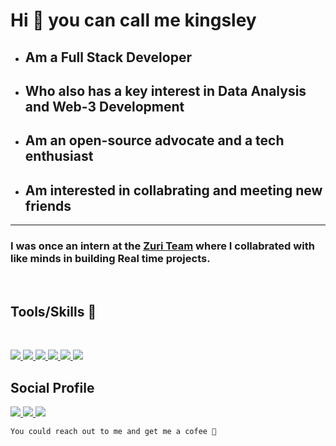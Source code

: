 # Hi 👋 you can call me kingsley

- ## Am a Full Stack Developer <br>
- ## Who also has a key interest in Data Analysis and Web-3 Development
- ## Am an open-source advocate and a tech enthusiast
- ## Am interested in collabrating and meeting new friends
<hr>

### I was once an intern at the [Zuri Team]( https://training.zuri.team/) where I collabrated with like minds in building Real time projects.
<br>

## Tools/Skills 🧰
<br>
<p>
    <a href='https://reactjs.org/'>
        <img src='https://img.shields.io/badge/Reactjs-DD0031?style=for-the-badge&logo=react&logoColor=white'>
        </img>
    </a>
    <a href='https://www.djangoproject.com/'>
        <img src='https://img.shields.io/badge/Django-DD0031?style=for-the-badge&logo=django&logoColor=white'>
        </img>
    </a>
    <a href='https://fastapi.tiangolo.com/'>
        <img src='https://img.shields.io/badge/Fastapi-DD0031?style=for-the-badge&logo=fastapi&logoColor=white'>
        </img>
    </a>
    <a href='https://getbootstrap.com/'>
        <img src='https://img.shields.io/badge/Bootstrap-DD0031?style=for-the-badge&logo=bootstrap&logoColor=white'>
        </img>
    </a>
    <a href='https://www.python.org/'>
        <img src='https://img.shields.io/badge/python-DD0031?style=for-the-badge&logo=python&logoColor=white'>
        </img>
    </a>
    <a href='https://www.javascript.com/'>
        <img src='https://img.shields.io/badge/javascript-DD0031?style=for-the-badge&logo=javascript&logoColor=white'>
        </img>
    </a>
</p>

## Social Profile

<a href='https://twitter.com/kingboy_____'>
    <img src='https://img.shields.io/badge/twitter-DD0031?style=for-the-badge&logo=twitter&logoColor=white'>
    </img>
</a>
<a href=' www.linkedin.com/in/kingsley-me'>
    <img src='https://img.shields.io/badge/linkedin-DD0031?style=for-the-badge&logo=linkedin&logoColor=white'>
    </img>
</a>
<a href='https://www.instagram.com/kingsleyy_opara/'>
    <img src='https://img.shields.io/badge/instagram-DD0031?style=for-the-badge&logo=instagram&logoColor=white'>
    </img>
</a>

<br>

```
You could reach out to me and get me a cofee 🍷

```
